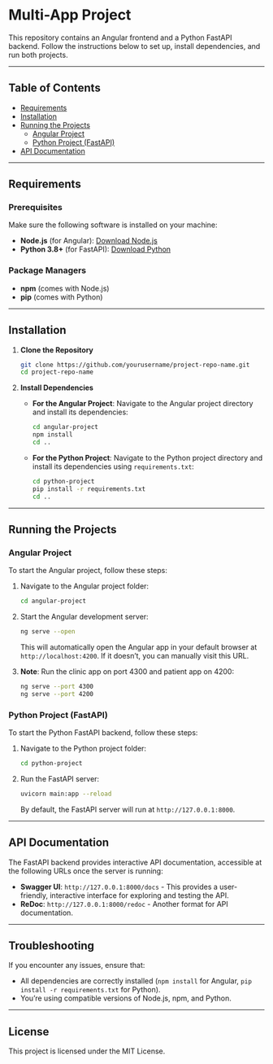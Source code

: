 # Multi-App Project

This repository contains an Angular frontend and a Python FastAPI backend. Follow the instructions below to set up, install dependencies, and run both projects.

---

## Table of Contents
- [Requirements](#requirements)
- [Installation](#installation)
- [Running the Projects](#running-the-projects)
  - [Angular Project](#angular-project)
  - [Python Project (FastAPI)](#python-project-fastapi)
- [API Documentation](#api-documentation)

---

## Requirements

### Prerequisites
Make sure the following software is installed on your machine:
- **Node.js** (for Angular): [Download Node.js](https://nodejs.org/)
- **Python 3.8+** (for FastAPI): [Download Python](https://www.python.org/)

### Package Managers
- **npm** (comes with Node.js)
- **pip** (comes with Python)

---

## Installation

1. **Clone the Repository**
   ```bash
   git clone https://github.com/yourusername/project-repo-name.git
   cd project-repo-name
   ```

2. **Install Dependencies**

   - **For the Angular Project**:
     Navigate to the Angular project directory and install its dependencies:
     ```bash
     cd angular-project
     npm install
     cd ..
     ```

   - **For the Python Project**:
     Navigate to the Python project directory and install its dependencies using `requirements.txt`:
     ```bash
     cd python-project
     pip install -r requirements.txt
     cd ..
     ```

---

## Running the Projects

### Angular Project
To start the Angular project, follow these steps:

1. Navigate to the Angular project folder:
   ```bash
   cd angular-project
   ```

2. Start the Angular development server:
   ```bash
   ng serve --open
   ```

   This will automatically open the Angular app in your default browser at `http://localhost:4200`. If it doesn’t, you can manually visit this URL.

3. **Note**: Run the clinic app on port 4300 and patient app on 4200:
   ```bash
   ng serve --port 4300
   ng serve --port 4200
   ```

### Python Project (FastAPI)
To start the Python FastAPI backend, follow these steps:

1. Navigate to the Python project folder:
   ```bash
   cd python-project
   ```

2. Run the FastAPI server:
   ```bash
   uvicorn main:app --reload
   ```

   By default, the FastAPI server will run at `http://127.0.0.1:8000`.

---

## API Documentation

The FastAPI backend provides interactive API documentation, accessible at the following URLs once the server is running:

- **Swagger UI**: `http://127.0.0.1:8000/docs` - This provides a user-friendly, interactive interface for exploring and testing the API.
- **ReDoc**: `http://127.0.0.1:8000/redoc` - Another format for API documentation.

---

## Troubleshooting

If you encounter any issues, ensure that:
- All dependencies are correctly installed (`npm install` for Angular, `pip install -r requirements.txt` for Python).
- You’re using compatible versions of Node.js, npm, and Python.

---

## License

This project is licensed under the MIT License.
